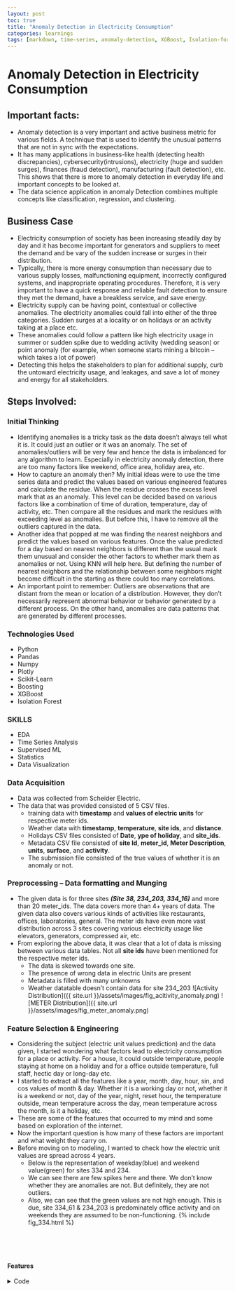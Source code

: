 ```yaml
---
layout: post
toc: true
title: "Anomaly Detection in Electricity Consumption"
categories: learnings
tags: [markdown, time-series, anomaly-detection, XGBoost, Isolation-forest, cudf, GPU, big-data, html, EDA, Plotly]
---
```


# Anomaly Detection in Electricity Consumption


## Important facts:
* Anomaly detection is a very important and active business metric for various fields. A technique that is used to identify the unusual patterns that are not in sync with the expectations.
* It has many applications in business-like health (detecting health discrepancies), cybersecurity(intrusions), electricity (huge and sudden surges), finances (fraud detection), manufacturing (fault detection), etc. This shows that there is more to anomaly detection in everyday life and important concepts to be looked at.
* The data science application in anomaly Detection combines multiple concepts like classification, regression, and clustering.


## Business Case
* Electricity consumption of society has been increasing steadily day by day and it has become important for generators and suppliers to meet the demand and be vary of the sudden increase or surges in their distribution. 
* Typically, there is more energy consumption than necessary due to various supply losses, malfunctioning equipment, incorrectly configured systems, and inappropriate operating procedures. Therefore, it is very important to have a quick response and reliable fault detection to ensure they met the demand, have a breakless service, and save energy.
* Electricity supply can be having point, contextual or collective anomalies. The electricity anomalies could fall into either of the three categories. Sudden surges at a locality or on holidays or an activity taking at a place etc.
* These anomalies could follow a pattern like high electricity usage in summer or sudden spike due to wedding activity (wedding season) or point anomaly (for example, when someone starts mining a bitcoin – which takes a lot of power)
* Detecting this helps the stakeholders to plan for additional supply, curb the untoward electricity usage, and leakages, and save a lot of money and energy for all stakeholders.
 
## Steps Involved:


### Initial Thinking
* Identifying anomalies is a tricky task as the data doesn’t always tell what it is. It could just an outlier or it was an anomaly. The set of anomalies/outliers will be very few and hence the data is imbalanced for any algorithm to learn. Especially in electricity anomaly detection, there are too many factors like weekend, office area, holiday area, etc.
* How to capture an anomaly then? My initial ideas were to use the time series data and predict the values based on various engineered features and calculate the residue. When the residue crosses the excess level mark that as an anomaly. This level can be decided based on various factors like a combination of time of duration, temperature, day of activity, etc. Then compare all the residues and mark the residues with exceeding level as anomalies. But before this, I have to remove all the outliers captured in the data.
* Another idea that popped at me was finding the nearest neighbors and predict the values based on various features. Once the value predicted for a day based on nearest neighbors is different than the usual mark them unusual and consider the other factors to whether mark them as anomalies or not. Using KNN will help here. But defining the number of nearest neighbors and the relationship between some neighbors might become difficult in the starting as there could too many correlations.
* An important point to remember: Outliers are observations that are distant from the mean or location of a distribution. However, they don’t necessarily represent abnormal behavior or behavior generated by a different process. On the other hand, anomalies are data patterns that are generated by different processes.

### Technologies Used

* Python
* Pandas
* Numpy
* Plotly
* Scikit-Learn
* Boosting
* XGBoost
* Isolation Forest

### SKILLS
* EDA
* Time Series Analysis
* Supervised ML
* Statistics
* Data Visualization

### Data Acquisition
* Data was collected from Scheider Electric.
* The data that was provided consisted of 5 CSV files.
  * training data with **timestamp** and **values of electric units** for respective meter ids.
  * Weather data with **timestamp**, **temperature**, **site ids**, and **distance**.
  * Holidays CSV files consisted of **Date**, **ype of holiday**, and **site_ids**.
  * Metadata CSV file consisted of **site Id**, **meter_id**, **Meter Description**, **units**, **surface**, and **activity**.
  * The submission file consisted of the true values of whether it is an anomaly or not.

### Preprocessing – Data formatting and Munging
* The given data is for three sites ***(Site 38, 234_203, 334_16)*** and more than 20 meter_ids. The data covers more than 4+ years of data. The given data also covers various kinds of activities like restaurants, offices, laboratories, general. The meter ids have even more vast distribution across 3 sites covering various electricity usage like elevators, generators, compressed air, etc.
* From exploring the above data, it was clear that a lot of data is missing between various data tables. Not all **site ids** have been mentioned for the respective meter ids.
  * The data is skewed towards one site.
  * The presence of wrong data in electric Units are present
  * Metadata is filled with many unknowns
  * Weather datatable doesn’t contain data for site 234_203
  ![Activity Distribution]({{ site.url }}/assets/images/fig_acitivity_anomaly.png)
  ![METER Distribution]({{ site.url }}/assets/images/fig_meter_anomaly.png)
  

### Feature Selection & Engineering
* Considering the subject (electric unit values prediction) and the data given, I started wondering what factors lead to electricity consumption for a place or activity. For a house, it could outside temperature, people staying at home on a holiday and for a office outside temperature, full staff, hectic day or long-day etc.
* I started to extract all the features like a year, month, day, hour, sin, and cos values of month & day. Whether it is a working day or not, whether it is a weekend or not, day of the year, night, reset hour, the temperature outside, mean temperature across the day, mean temperature across the month, is it a holiday, etc.
* These are some of the features that occurred to my mind and some based on exploration of the internet.
* Now the important question is how many of these factors are important and what weight they carry on.
* Before moving on to modeling, I wanted to check how the electric unit values are spread across 4 years. 
  * Below is the representation of weekday(blue) and weekend value(green) for sites 334 and 234. 
  * We can see there are few spikes here and there. We don’t know whether they are anomalies are not. But definitely, they are not outliers.
  * Also, we can see that the green values are not high enough. This is due, site 334_61 & 234_203 is predominately office activity and on weekends they are assumed to be non-functioning.
  {% include fig_334.html %}
  <p>&nbsp;</p>
  <p>&nbsp;</p>
  
  
#### Features
<details>
<summary> Code</summary>
 </p>

  ```python#
  def basic_feature_engineering(df):
      night_hours = {20:0,21:1,22:2,23:3,0:4,1:5,2:6,3:7,4:8,5:9,6:10}
      day_hours = dict([(h,i) for i,h in enumerate(range(7,20))])

      df['year'] = pd.DatetimeIndex(df['Timestamp']).year
      df['month'] = pd.DatetimeIndex(df['Timestamp']).month

      df['month_sin'] = np.sin(df['month']*2*pi/12)
      df['month_cos'] = np.cos(df['month']*2*pi/12)
      df['day'] = pd.DatetimeIndex(df['Timestamp']).day
      df['hour'] = pd.DatetimeIndex(df['Timestamp']).hour

      df['day_sin'] = np.sin(df['day']*2*pi/30)
      df['day_cos'] = np.cos(df['day']*2*pi/30)

      #df['day_of_week'] = pd.DatetimeIndex(df['Timestamp']).weekday_name
      df['day_of_week'] = pd.DatetimeIndex(df['Timestamp']).day_name()
      df['working_day'] = (df['day_of_week']!= 'Saturday' )&(df['day_of_week']!= 'Sunday' )
      df['weekofyear'] = pd.DatetimeIndex(df['Timestamp']).weekofyear
      df['weekofyear_sin'] = np.sin(df['weekofyear']*2*pi/52)
      df['weekofyear_cos'] = np.cos(df['weekofyear']*2*pi/52)

      df['dayofyear'] = pd.DatetimeIndex(df['Timestamp']).dayofyear
      df['dayofyear_sin'] = np.sin(df['dayofyear']*2*pi/365)
      df['dayofyear_cos'] = np.cos(df['dayofyear']*2*pi/365)
      df['hour_sin'] = np.sin(df['hour']*2*pi/24)
      df['hour_cos'] = np.cos(df['hour']*2*pi/24)

      df.loc[(((df['hour']>=20 )&(df['hour']<= 23 ))|((df['hour']>=0 )&(df['hour']< 7 ))),'night']= True
      df['night'].fillna(False,inplace = True)

      df.loc[df['night']==True,'reset_hour']= df.loc[df['night']==True,'hour'].apply(lambda x: night_hours[x] )
      df.loc[df['night']==False,'reset_hour']= df.loc[df['night']==False,'hour'].apply(lambda x: day_hours[x] )

      df.loc[(((df['hour']>=22 )&(df['hour']<= 23 ))|((df['hour']>=0 )&(df['hour']< 7 ))),'time_of_day']= 0
      df.loc[(((df['hour']>=7 )&(df['hour']< 10 ))|((df['hour']>=18 )&(df['hour']< 22 ))),'time_of_day']= 1
      df.loc[(((df['hour']>=10 )&(df['hour']< 18 ))),'time_of_day']= 2

      df['minute'] = pd.DatetimeIndex(df['Timestamp']).minute
  return df


  def fea_day(df,weather_mod):
      df = basic_feature_engineering(df)

      df.dropna(subset = ['Values'], inplace = True)
      df = pd.merge(df,weather_mod[['year','month','day','hour','Temperature']], how='left', on = ['year','month','day','hour'])

      df = df.join(df[['year','month','day','Temperature']].groupby(['year','month','day']).mean(), on = ['year','month','day'],rsuffix = '_mean_date')
      df['Temperature_sq']=df['Temperature']**2
      df['night'] = df['night'].astype(int)

      df = df.join(df[['year','month','day','night','Temperature']].groupby(['year','month','day','night']).mean(), on = ['year','month','day','night'],rsuffix = '_mean_time_of_day')
      df = df.join(holidays_mod[['year','month','day','is_holiday']].set_index(['year','month','day']), on = ['year','month','day'])

      df.is_holiday.fillna(False, inplace = True)
      df['is_holiday'] = df['is_holiday'].astype(int)

      df['is_abnormal'] = False

      df['high_temp'] = df['Temperature_mean_date']>17
      df.loc[(df.Timestamp>'2015-08-09')&(df.Timestamp<'2015-08-15'),'is_holiday']= True
      df.loc[((df['working_day']==True)&(df['high_temp']==True)&(df['is_holiday']==False)),'model_num'] = 1
      df.loc[((df['working_day']==True)&(df['high_temp']==False)&(df['is_holiday']==False)),'model_num'] = 2
      df.loc[((df['working_day']==False)&(df['high_temp']==False)&(df['is_holiday']==False)),'model_num'] = 3
      df.loc[((df['working_day']==False)&(df['high_temp']==True)&(df['is_holiday']==False)),'model_num'] = 4
      df.loc[((df['day_of_week']=='Saturday')| (df['day_of_week']=='Sunday') | (df['is_holiday']==True)),'model_num'] = 5

      df['model_num'].fillna(0,inplace = True)
      df['working_day'] = df['working_day'].astype(int)
      df['is_holiday'] = df['is_holiday'].astype(int)

return df
  ```
</p>
<details>




### Model Selection & Training
* As the electricity data is time-series data, I decided to use regression-based supervised learning model (XGBoost) to predict the future values based on past values and extracted feature engineering. The features I used are as follows
  * Rolling mean, moving average, temperature, and other features like a year, month, weekend, weekday, cos and sin feature of day and month, etc.
  * Choosing XGBoost was an active choice as it has been the most efficient gradient boosting algorithm. It produces prediction by combining an ensemble of weak predictors. 
  * To avoid overfitting, I used cross validation to split the train and test data sets 
  * Since I am using regression for prediction, I used RMSE metric to calculate the error.
* We have seen above that the weekend and weekday consumption values are a lot different and the same model cannot be used. Hence I decided to use the Isolation forest model for weekend prediction. While using isolation forest, I tried using the normalizaed 24 hours values rather than direct values because, weekend consumption appeared to be level distributed and didn’t want a prediction solely on some factors.
* For weekend anomaly detection, I borrowed some features from an github solution. 
  * The features he has selected as follows. (I felt these are extensive and best features for an isolation forest algorithm and hence I couldn’t perform any better than this)
    * The power values of each hour are extracted as features.
    * Temperature
    * Power value after 9:00am as its a weekend and the consumption values after a bit of morning project the real consumption.
    * *Kullback-Leibler Divergence*: Measure of how one probability distribution diverges from the empirical distribution. We calculate the mean value of power usage of each hour as the empirical distribution, then calculate the KL divergence of each weekend 24-hr power usage with the empirical distribution.
    * The hour of daily power values’ peak because if peak occurs later in the day suddenly, it could be an anomaly.
  * Isolation forest is an effective unsupervised algorithm with a small requirement. 
  * The way this algorithm works is that first it build isolation trees by randomly selecting features and then starts splitting the data based on features’ break points. Then anomalies are detected as instances which have short average path lengths on the isolation trees.
* But the case is not over yet. We predicted the consumption values and now have to detect the anomalies
  * I defined an anomaly if the predicted error exceeds a defined rule-based threshold. 
  * Here I plotted the error values after converting a distribution (gaussian) by resampling with respect to day with mean values and identifying those error values which fall in 2 sigma level.
  * The extreme large errors are labelled as anomalies. 
* The predicted anomalies are visuaized below
  * For site 334 
  {% include fig_334_anomalies.html %}
  * For site 234 
  {% include fig_234_anomalies.html %}
  <p>&nbsp;</p>
  

### Future Work and Scope
* This work can be further improved using a more rule-based approach to decide the right anomalies for each site and meter id. Using PCA and more feature engineering can give us more accurate predictions and then using rule-based hand-holding can help us achieving in more accuracy.
* There is a lot of research going on in detecting anomalies in various sectors. The neural networks, GANs (novel unsupervised learning methods) are becoming more efficient in identifying anomalies. These methods can be very well be used to tabular data as well.
 
## MY LEARNINGS:
* My biggest takeaway from this project is anomaly pattern detection need subject matter expertise more than any other data science field. 
* This is one the important and practical field with very high stakes in the real world.
* Combining time series and anomaly detection increases those even more higher. 
* Very important define the rules to fix the threshold to identify the anomaly.
* Having more anomaly alerts is better than having less.
* Isolation forest an unsupervised algorithm is very helpful in predicting with short average path lengths and also compute with low linear time complexity with very small memory requirement. 
* Using RAPIDS AI to implement XGBoost using GPU. Wasn’t completely successful. Need to check more

#### What I tried and couldn’t achieve
* The data had more than a 1million rows for some sites. I wasn’t able to figure out a way to use GPU to train on site specific data. I was able to perform only on meter id specific. 
* Need to figure out GPU based training and incorporate more data for training thereby getting getting more accurate anomalies.


